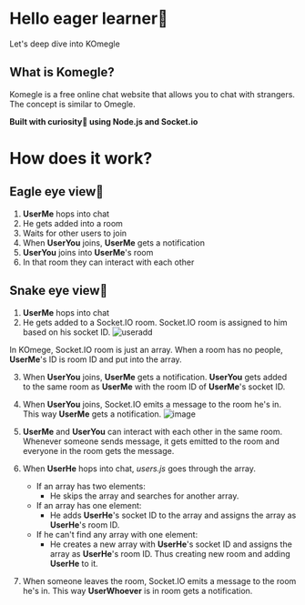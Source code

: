 # Hello eager learner👋
Let's deep dive into KOmegle

## What is Komegle?
Komegle is a free online chat website that allows you to chat with strangers. The concept is similar to Omegle.

**Built with curiosity🤔 using Node.js and Socket.io**

# How does it work?

## Eagle eye view🦅
1. **UserMe** hops into chat
2. He gets added into a room
3. Waits for other users to join
4. When **UserYou** joins, **UserMe** gets a notification
5. **UserYou** joins into **UserMe**'s room
6. In that room they can interact with each other

## Snake eye view🐍
1. **UserMe** hops into chat
2. He gets added to a Socket.IO room. Socket.IO room is assigned to him based on his socket ID.
![useradd](https://user-images.githubusercontent.com/70953546/228624797-f6f66d18-62fd-4b65-89fb-b06c652948d0.png)

In KOmege, Socket.IO room is just an array. When a room has no people, **UserMe**'s ID is room ID and put into the array.  

3. When **UserYou** joins, **UserMe** gets a notification. **UserYou** gets added to the same room as **UserMe** with the room ID of **UserMe**'s socket ID.
4. When **UserYou** joins, Socket.IO emits a message to the room he's in. This way **UserMe** gets a notification.
![image](https://user-images.githubusercontent.com/70953546/228625247-ea2c7622-8b43-4ddd-bcd2-8bc164f956c7.png)
  
  

5. **UserMe** and **UserYou** can interact with each other in the same room. Whenever someone sends message, it gets emitted to the room and everyone in the room gets the message.
6. When **UserHe** hops into chat, *users.js* goes through the array.  
    - If an array has two elements:
        - He skips the array and searches for another array.
    - If an array has one element:
        - He adds **UserHe**'s socket ID to the array and assigns the array as **UserHe**'s room ID.
    - If he can't find any array with one element:
        - He creates a new array with **UserHe**'s socket ID and assigns the array as **UserHe**'s room ID. Thus creating new room and adding **UserHe** to it.
7. When someone leaves the room, Socket.IO emits a message to the room he's in. This way **UserWhoever** is in room gets a notification.
